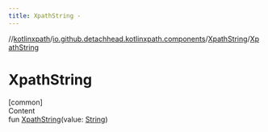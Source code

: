 ```yaml
---
title: XpathString -
---
```

//[kotlinxpath](../../index.md)/[io.github.detachhead.kotlinxpath.components](../index.md)/[XpathString](index.md)/[XpathString](-xpath-string.md)



# XpathString  
[common]  
Content  
fun [XpathString](-xpath-string.md)(value: [String](https://kotlinlang.org/api/latest/jvm/stdlib/kotlin/-string/index.html))  



